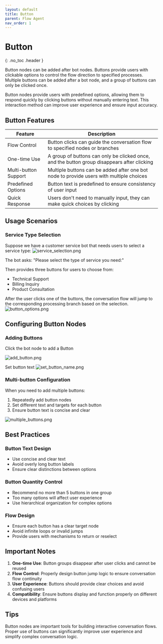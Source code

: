 ```yaml
---
layout: default
title: Button
parent: Flow Agent
nav_order: 1
---
```

# Button
{: .no_toc .header }

Button nodes can be added after bot nodes. Buttons provide users with clickable options to control the flow direction to specified processes. Multiple buttons can be added after a bot node, and a group of buttons can only be clicked once.

Button nodes provide users with predefined options, allowing them to respond quickly by clicking buttons without manually entering text. This interaction method can improve user experience and ensure input accuracy.

## Button Features

| Feature               | Description                                                                  |
|-----------------------|------------------------------------------------------------------------------|
| Flow Control          | Button clicks can guide the conversation flow to specified nodes or branches|
| One-time Use          | A group of buttons can only be clicked once, and the button group disappears after clicking|
| Multi-button Support  | Multiple buttons can be added after one bot node to provide users with multiple choices|
| Predefined Options    | Button text is predefined to ensure consistency of user input               |
| Quick Response        | Users don't need to manually input, they can make quick choices by clicking |

## Usage Scenarios

### Service Type Selection
Suppose we have a customer service bot that needs users to select a service type:
![service_selection.png](service_selection.png)

The bot asks: "Please select the type of service you need:"

Then provides three buttons for users to choose from:
- Technical Support
- Billing Inquiry
- Product Consultation

After the user clicks one of the buttons, the conversation flow will jump to the corresponding processing branch based on the selection.
![button_options.png](button_options.png)

## Configuring Button Nodes

### Adding Buttons
Click the bot node to add a Button

![add_button.png](add_button.png)

Set button text
![set_button_name.png](set_button_name.png)

### Multi-button Configuration
When you need to add multiple buttons:
1. Repeatedly add button nodes
2. Set different text and targets for each button
3. Ensure button text is concise and clear

![multiple_buttons.png](multiple_buttons.png)

## Best Practices

### Button Text Design
- Use concise and clear text
- Avoid overly long button labels
- Ensure clear distinctions between options

### Button Quantity Control
- Recommend no more than 5 buttons in one group
- Too many options will affect user experience
- Use hierarchical organization for complex options

### Flow Design
- Ensure each button has a clear target node
- Avoid infinite loops or invalid jumps
- Provide users with mechanisms to return or reselect

## Important Notes

1. **One-time Use**: Button groups disappear after user clicks and cannot be reused
2. **Flow Control**: Properly design button jump logic to ensure conversation flow continuity
3. **User Experience**: Buttons should provide clear choices and avoid confusing users
4. **Compatibility**: Ensure buttons display and function properly on different devices and platforms

## Tips
Button nodes are important tools for building interactive conversation flows. Proper use of buttons can significantly improve user experience and simplify complex conversation logic.